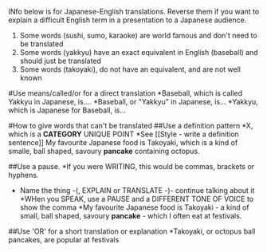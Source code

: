 INfo below is for Japanese-English translations. 
Reverse them if you want to explain a difficult English term in a presentation to a Japanese audience. 

1) Some words (sushi, sumo, karaoke) are world famous and don't need to be translated
2) Some words (yakkyu) have an exact equivalent in English (baseball) and should just be translated
3) Some words (takoyaki), do not have an equivalent, and are not well known


#Use means/called/or for a direct translation
*Baseball, which is called Yakkyu in Japanese, is....
*Baseball, or "Yakkyu" in Japanese, is...
*Yakkyu, which is Japanese for Baseball, is...


#How to give words that can't be translated
##Use a definition pattern
*X, which is a __CATEGORY__ UNIQUE POINT 
*See [[Style - write a definition sentence]]
My favourite Japanese food is Takoyaki, which is a kind of smalle, ball shaped, savoury __pancake__ containing octopus.

##Use a pause.
*If you were WRITING, this would be commas, brackets or hyphens. 
* Name the thing -(, EXPLAIN or TRANSLATE -)- continue talking about it
*WHen you SPEAK, use a PAUSE and a DIFFERENT TONE OF VOICE to show the comma
*My favourite Japanese food is Takoyaki - a kind of small, ball shaped, savoury __pancake__ - which I often eat at festivals.

##Use 'OR' for a short translation or explanation
*Takoyaki, or octopus ball pancakes, are popular at festivals



